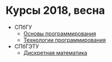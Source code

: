 # Курсы 2018, весна

* СПбГУ
  * [Основы программирования](programming-basics.md)
  * [Технологии программирования](mathematical-packages.md)
* СПбГЭТУ
  * [Дискретная математика](dm)
